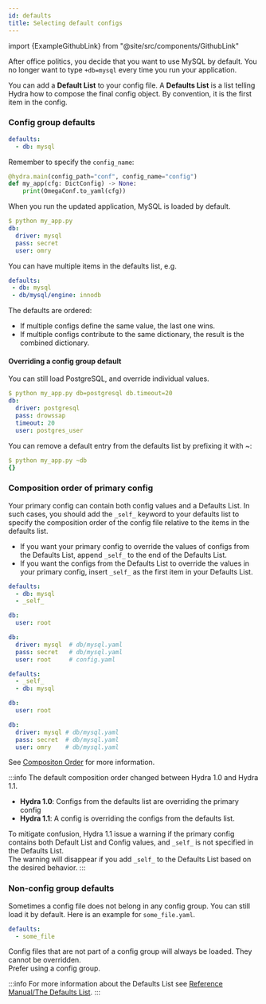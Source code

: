 ```yaml
---
id: defaults
title: Selecting default configs
---
```


import {ExampleGithubLink} from "@site/src/components/GithubLink"

<ExampleGithubLink to="examples/tutorials/basic/your_first_hydra_app/5_defaults"/>

After office politics, you decide that you want to use MySQL by default.
You no longer want to type `+db=mysql` every time you run your application.

You can add a **Default List** to your config file. 
A **Defaults List** is a list telling Hydra how to compose the final config object. 
By convention, it is the first item in the config.


### Config group defaults

```yaml title="config.yaml"
defaults:
  - db: mysql
```

Remember to specify the `config_name`:
```python
@hydra.main(config_path="conf", config_name="config")
def my_app(cfg: DictConfig) -> None:
    print(OmegaConf.to_yaml(cfg))
```

When you run the updated application, MySQL is loaded by default.
```yaml
$ python my_app.py
db:
  driver: mysql
  pass: secret
  user: omry
```

You can have multiple items in the defaults list, e.g.
```yaml
defaults:
 - db: mysql
 - db/mysql/engine: innodb
```

The defaults are ordered:
 * If multiple configs define the same value, the last one wins. 
 * If multiple configs contribute to the same dictionary, the result is the combined dictionary.


#### Overriding a config group default

You can still load PostgreSQL, and override individual values.
```yaml
$ python my_app.py db=postgresql db.timeout=20
db:
  driver: postgresql
  pass: drowssap
  timeout: 20
  user: postgres_user
```

You can remove a default entry from the defaults list by prefixing it with ~:
```yaml
$ python my_app.py ~db
{}
```

### Composition order of primary config
Your primary config can contain both config values and a Defaults List.
In such cases, you should add the `_self_` keyword to your defaults list to specify the composition order of the config file relative to the items in the defaults list.

* If you want your primary config to override the values of configs from the Defaults List, append `_self_` to the end of the Defaults List.
* If you want the configs from the Defaults List to override the values in your primary config, insert `_self_` as the first item in your Defaults List.
 

<div className="row">

<div className="col col--6">

```yaml title="config.yaml" {3}
defaults:
  - db: mysql
  - _self_

db:
  user: root
```
</div>
<div className="col  col--6">

```yaml title="Result config: db.user from config.yaml" {4}
db:
  driver: mysql  # db/mysql.yaml
  pass: secret   # db/mysql.yaml 
  user: root     # config.yaml


```
</div>
<div className="col col--6">

```yaml title="config.yaml" {2}
defaults:
  - _self_
  - db: mysql

db:
  user: root
```
</div>
<div className="col  col--6">

```yaml title="Result config: All values from db/mysql" {4}
db:
  driver: mysql # db/mysql.yaml
  pass: secret  # db/mysql.yaml
  user: omry    # db/mysql.yaml


```
</div>
</div>

See [Compositon Order](advanced/defaults_list.md#composition-order) for more information.

:::info
The default composition order changed between Hydra 1.0 and Hydra 1.1.
- **Hydra 1.0**: Configs from the defaults list are overriding the primary config
- **Hydra 1.1**: A config is overriding the configs from the defaults list.

To mitigate confusion, Hydra 1.1 issue a warning if the primary config contains both Default List and Config values, and `_self_` is not specified in the Defaults List.  
 The warning will disappear if you add `_self_` to the Defaults List based on the desired behavior.
:::

### Non-config group defaults
Sometimes a config file does not belong in any config group.
You can still load it by default. Here is an example for `some_file.yaml`.
```yaml
defaults:
  - some_file
```
Config files that are not part of a config group will always be loaded. They cannot be overridden.  
Prefer using a config group.

:::info
For more information about the Defaults List see [Reference Manual/The Defaults List](../../../advanced/defaults_list.md).
:::
